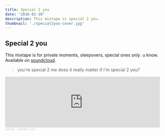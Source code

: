 ```yaml
---
title: Special 2 you
date: "2016-01-10"
description: This mixtape is special 2 you.
thumbnail: './special2you-cover.jpg'
---
```


## Special 2 you

This mixtape is for private moments, sleepovers, special ones *only*. u know. Available on <a href='https://soundcloud.com/joelbiz/special-2-you' target='_blank' rel='noopener noreferrer'>soundcloud</a>.

> you're special 2 me
> does it really matter if i'm special 2 you?

<iframe width="100%" height="166" scrolling="no" frameborder="no" allow="autoplay" src="https://w.soundcloud.com/player/?url=https%3A//api.soundcloud.com/tracks/300097291&color=%23e9e4ec&auto_play=false&hide_related=false&show_comments=true&show_user=true&show_reposts=false&show_teaser=true"></iframe><div style="font-size: 10px; color: #cccccc;line-break: anywhere;word-break: normal;overflow: hidden;white-space: nowrap;text-overflow: ellipsis; font-family: Interstate,Lucida Grande,Lucida Sans Unicode,Lucida Sans,Garuda,Verdana,Tahoma,sans-serif;font-weight: 100;"><a href="https://soundcloud.com/joelbiz" title="joel.biz" target="_blank" style="color: #cccccc; text-decoration: none;">joel.biz</a> · <a href="https://soundcloud.com/joelbiz/special-2-you" title="special 2 you" target="_blank" style="color: #cccccc; text-decoration: none;">special 2 you</a></div>